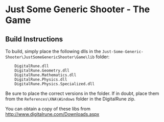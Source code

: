 Just Some Generic Shooter - The Game
====================================

Build Instructions
------------------

To build, simply place the following dlls in the `Just-Some-Generic-Shooter\JustSomeGenericShooter\Game\lib` folder:

		DigitalRune.dll
		DigitalRune.Geometry.dll
		DigitalRune.Mathematics.dll
		DigitalRune.Physics.dll
		DigitalRune.Physics.Specialized.dll
		
Be sure to place the correct versions in the folder. If in doubt, place them from the `References\XNA\Windows` folder in the DigitalRune zip.

You can obtain a copy of these libs from http://www.digitalrune.com/Downloads.aspx